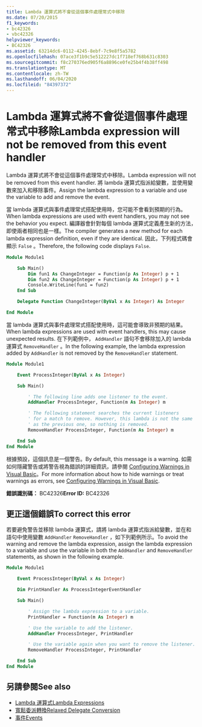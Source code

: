 ```yaml
---
title: Lambda 運算式將不會從這個事件處理常式中移除
ms.date: 07/20/2015
f1_keywords:
- bc42326
- vbc42326
helpviewer_keywords:
- BC42326
ms.assetid: 63214dc6-0112-4245-8ebf-7c9e8f5a5782
ms.openlocfilehash: 07ace3f1b9c5e512227dc1f718ef768b631c8303
ms.sourcegitcommit: f8c270376ed905f6a8896ce0fe25b4f4b38ff498
ms.translationtype: MT
ms.contentlocale: zh-TW
ms.lasthandoff: 06/04/2020
ms.locfileid: "84397372"
---
```

# <a name="lambda-expression-will-not-be-removed-from-this-event-handler"></a><span data-ttu-id="32255-102">Lambda 運算式將不會從這個事件處理常式中移除</span><span class="sxs-lookup"><span data-stu-id="32255-102">Lambda expression will not be removed from this event handler</span></span>

<span data-ttu-id="32255-103">Lambda 運算式將不會從這個事件處理常式中移除。</span><span class="sxs-lookup"><span data-stu-id="32255-103">Lambda expression will not be removed from this event handler.</span></span> <span data-ttu-id="32255-104">將 lambda 運算式指派給變數，並使用變數來加入和移除事件。</span><span class="sxs-lookup"><span data-stu-id="32255-104">Assign the lambda expression to a variable and use the variable to add and remove the event.</span></span>

<span data-ttu-id="32255-105">當 lambda 運算式與事件處理常式搭配使用時，您可能不會看到預期的行為。</span><span class="sxs-lookup"><span data-stu-id="32255-105">When lambda expressions are used with event handlers, you may not see the behavior you expect.</span></span> <span data-ttu-id="32255-106">編譯器會針對每個 lambda 運算式定義產生新的方法，即使兩者相同也是一樣。</span><span class="sxs-lookup"><span data-stu-id="32255-106">The compiler generates a new method for each lambda expression definition, even if they are identical.</span></span> <span data-ttu-id="32255-107">因此，下列程式碼會顯示 `False` 。</span><span class="sxs-lookup"><span data-stu-id="32255-107">Therefore, the following code displays `False`.</span></span>

```vb
Module Module1

    Sub Main()
        Dim fun1 As ChangeInteger = Function(p As Integer) p + 1
        Dim fun2 As ChangeInteger = Function(p As Integer) p + 1
        Console.WriteLine(fun1 = fun2)
    End Sub

    Delegate Function ChangeInteger(ByVal x As Integer) As Integer

End Module
```

<span data-ttu-id="32255-108">當 lambda 運算式與事件處理常式搭配使用時，這可能會導致非預期的結果。</span><span class="sxs-lookup"><span data-stu-id="32255-108">When lambda expressions are used with event handlers, this may cause unexpected results.</span></span> <span data-ttu-id="32255-109">在下列範例中， `AddHandler` 語句不會移除加入的 lambda 運算式 `RemoveHandler` 。</span><span class="sxs-lookup"><span data-stu-id="32255-109">In the following example, the lambda expression added by `AddHandler` is not removed by the `RemoveHandler` statement.</span></span>

```vb
Module Module1

    Event ProcessInteger(ByVal x As Integer)

    Sub Main()

        ' The following line adds one listener to the event.
        AddHandler ProcessInteger, Function(m As Integer) m

        ' The following statement searches the current listeners
        ' for a match to remove. However, this lambda is not the same
        ' as the previous one, so nothing is removed.
        RemoveHandler ProcessInteger, Function(m As Integer) m

    End Sub
End Module
```

<span data-ttu-id="32255-110">根據預設，這個訊息是一個警告。</span><span class="sxs-lookup"><span data-stu-id="32255-110">By default, this message is a warning.</span></span> <span data-ttu-id="32255-111">如需如何隱藏警告或將警告視為錯誤的詳細資訊，請參閱 [Configuring Warnings in Visual Basic](/visualstudio/ide/configuring-warnings-in-visual-basic)。</span><span class="sxs-lookup"><span data-stu-id="32255-111">For more information about how to hide warnings or treat warnings as errors, see [Configuring Warnings in Visual Basic](/visualstudio/ide/configuring-warnings-in-visual-basic).</span></span>

<span data-ttu-id="32255-112">**錯誤識別碼：** BC42326</span><span class="sxs-lookup"><span data-stu-id="32255-112">**Error ID:** BC42326</span></span>

## <a name="to-correct-this-error"></a><span data-ttu-id="32255-113">更正這個錯誤</span><span class="sxs-lookup"><span data-stu-id="32255-113">To correct this error</span></span>

<span data-ttu-id="32255-114">若要避免警告並移除 lambda 運算式，請將 lambda 運算式指派給變數，並在和語句中使用變數 `AddHandler` `RemoveHandler` ，如下列範例所示。</span><span class="sxs-lookup"><span data-stu-id="32255-114">To avoid the warning and remove the lambda expression, assign the lambda expression to a variable and use the variable in both the `AddHandler` and `RemoveHandler` statements, as shown in the following example.</span></span>

```vb
Module Module1

    Event ProcessInteger(ByVal x As Integer)

    Dim PrintHandler As ProcessIntegerEventHandler

    Sub Main()

        ' Assign the lambda expression to a variable.
        PrintHandler = Function(m As Integer) m

        ' Use the variable to add the listener.
        AddHandler ProcessInteger, PrintHandler

        ' Use the variable again when you want to remove the listener.
        RemoveHandler ProcessInteger, PrintHandler

    End Sub
End Module
```

## <a name="see-also"></a><span data-ttu-id="32255-115">另請參閱</span><span class="sxs-lookup"><span data-stu-id="32255-115">See also</span></span>

- [<span data-ttu-id="32255-116">Lambda 運算式</span><span class="sxs-lookup"><span data-stu-id="32255-116">Lambda Expressions</span></span>](../../programming-guide/language-features/procedures/lambda-expressions.md)
- [<span data-ttu-id="32255-117">寬鬆委派轉換</span><span class="sxs-lookup"><span data-stu-id="32255-117">Relaxed Delegate Conversion</span></span>](../../programming-guide/language-features/delegates/relaxed-delegate-conversion.md)
- [<span data-ttu-id="32255-118">事件</span><span class="sxs-lookup"><span data-stu-id="32255-118">Events</span></span>](../../programming-guide/language-features/events/index.md)
